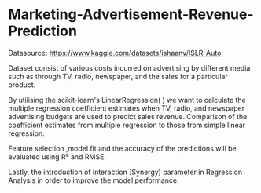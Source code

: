 # Marketing-Advertisement-Revenue-Prediction

Datasource: https://www.kaggle.com/datasets/ishaanv/ISLR-Auto

Dataset consist of various costs incurred on advertising by different media such as through TV, radio, newspaper, and the sales for a particular product.

By utilising the scikit-learn's LinearRegression( ) we want to calculate the multiple regression coefficient estimates when TV, radio, and newspaper advertising budgets are used to predict sales revenue. Comparison of the coefficient estimates from multiple regression to those from simple linear regression. 

Feature selection ,model fit and the accuracy of the predictions will be evaluated using R² and RMSE.

Lastly, the introduction of interaction (Synergy) parameter in Regression Analysis in order to improve the model performance.
